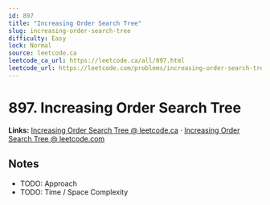 ```yaml
--- 
id: 897
title: "Increasing Order Search Tree"
slug: increasing-order-search-tree
difficulty: Easy
lock: Normal
source: leetcode.ca
leetcode_ca_url: https://leetcode.ca/all/897.html
leetcode_url: https://leetcode.com/problems/increasing-order-search-tree/
---
```


# 897. Increasing Order Search Tree

**Links:** [Increasing Order Search Tree @ leetcode.ca](https://leetcode.ca/all/897.html) · [Increasing Order Search Tree @ leetcode.com](https://leetcode.com/problems/increasing-order-search-tree/)

## Notes
- TODO: Approach
- TODO: Time / Space Complexity
